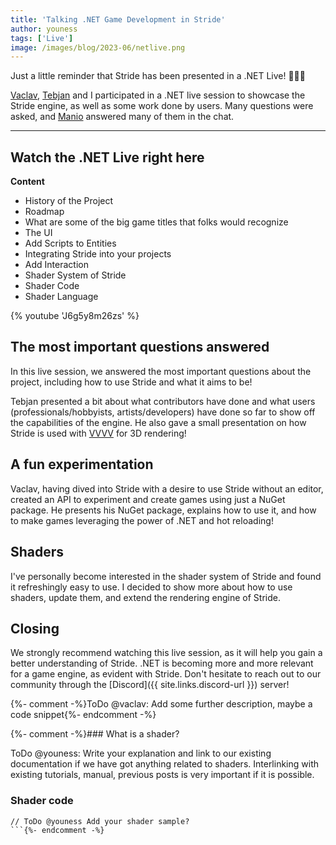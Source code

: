 ```yaml
---
title: 'Talking .NET Game Development in Stride'
author: youness
tags: ['Live']
image: /images/blog/2023-06/netlive.png
---
```


Just a little reminder that Stride has been presented in a .NET Live! 🎥🎥🎥

[Vaclav](https://github.com/VaclavElias), [Tebjan](https://github.com/tebjan) and I participated in a .NET live session to showcase the Stride engine, as well as some work done by users. Many questions were asked, and [Manio](https://github.com/manio143) answered many of them in the chat.

---

## Watch the .NET Live right here

**Content**

- History of the Project
- Roadmap
- What are some of the big game titles that folks would recognize
- The UI
- Add Scripts to Entities
- Integrating Stride into your projects
- Add Interaction
- Shader System of Stride
- Shader Code
- Shader Language

{% youtube 'J6g5y8m26zs' %}

## The most important questions answered

In this live session, we answered the most important questions about the project, including how to use Stride and what it aims to be!

Tebjan presented a bit about what contributors have done and what users (professionals/hobbyists, artists/developers) have done so far to show off the capabilities of the engine. He also gave a small presentation on how Stride is used with [VVVV](https://vvvv.org/) for 3D rendering!

## A fun experimentation

Vaclav, having dived into Stride with a desire to use Stride without an editor, created an API to experiment and create games using just a NuGet package. He presents his NuGet package, explains how to use it, and how to make games leveraging the power of .NET and hot reloading!

## Shaders

I've personally become interested in the shader system of Stride and found it refreshingly easy to use. I decided to show more about how to use shaders, update them, and extend the rendering engine of Stride.

## Closing

We strongly recommend watching this live session, as it will help you gain a better understanding of Stride. .NET is becoming more and more relevant for a game engine, as evident with Stride. Don't hesitate to reach out to our community through the [Discord]({{ site.links.discord-url }}) server!

{%- comment -%}ToDo @vaclav: Add some further description, maybe a code snippet{%- endcomment -%}

{%- comment -%}### What is a shader?

ToDo @youness: Write your explanation and link to our existing documentation if we have got anything related to shaders. Interlinking with existing tutorials, manual, previous posts is very important if it is possible.

### Shader code

```
// ToDo @youness Add your shader sample?
```{%- endcomment -%}
